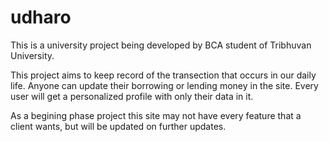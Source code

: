 # udharo
This is a university project being developed by BCA student of Tribhuvan University.

This project aims to keep record of the transection that occurs in our daily life.
Anyone can update their borrowing or lending money in the site. Every user will get a
personalized profile with only their data in it.

As a begining phase project this site may not have every feature that a client wants, but 
will be updated on further updates.
